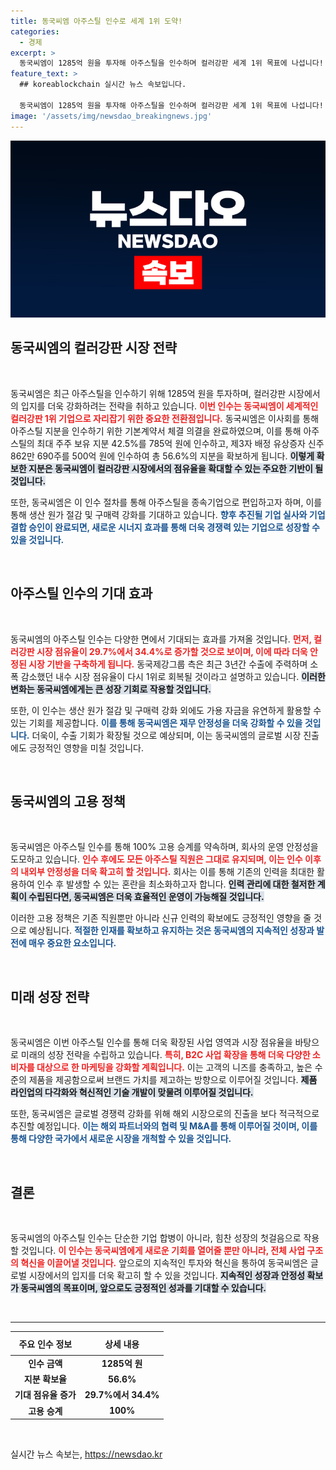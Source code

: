 ```yaml
---
title: 동국씨엠 아주스틸 인수로 세계 1위 도약!
categories:
  - 경제
excerpt: >
  동국씨엠이 1285억 원을 투자해 아주스틸을 인수하며 컬러강판 세계 1위 목표에 나섭니다! 지분 56.6% 확보, 고용 안정, 시너지 효과를 통해 시장 점유율을 34.4%로 확대합니다.
feature_text: >
  ## koreablockchain 실시간 뉴스 속보입니다.

  동국씨엠이 1285억 원을 투자해 아주스틸을 인수하며 컬러강판 세계 1위 목표에 나섭니다! 지분 56.6% 확보, 고용 안정, 시너지 효과를 통해 시장 점유율을 34.4%로 확대합니다.
image: '/assets/img/newsdao_breakingnews.jpg'
---
```


<p><img src="/assets/img/newsdao_breakingnews.jpg" alt="koreablockchain 속보" /></p>

<h2 data-ke-size="size26">동국씨엠의 컬러강판 시장 전략</h2>

<p data-ke-size="size16">&nbsp;</p>

<p>동국씨엠은 최근 아주스틸을 인수하기 위해 1285억 원을 투자하며, 컬러강판 시장에서의 입지를 더욱 강화하려는 전략을 취하고 있습니다. <b><span style="color: #ee2323;">이번 인수는 동국씨엠이 세계적인 컬러강판 1위 기업으로 자리잡기 위한 중요한 전환점입니다.</span></b> 동국씨엠은 이사회를 통해 아주스틸 지분을 인수하기 위한 기본계약서 체결 의결을 완료하였으며, 이를 통해 아주스틸의 최대 주주 보유 지분 42.5%를 785억 원에 인수하고, 제3자 배정 유상증자 신주 862만 690주를 500억 원에 인수하여 총 56.6%의 지분을 확보하게 됩니다. <b><span style="background-color: #21538527;">이렇게 확보한 지분은 동국씨엠이 컬러강판 시장에서의 점유율을 확대할 수 있는 주요한 기반이 될 것입니다.</span></b> </p>

<p>또한, 동국씨엠은 이 인수 절차를 통해 아주스틸을 종속기업으로 편입하고자 하며, 이를 통해 생산 원가 절감 및 구매력 강화를 기대하고 있습니다. <b><span style="color: #1a5490;">향후 추진될 기업 실사와 기업 결합 승인이 완료되면, 새로운 시너지 효과를 통해 더욱 경쟁력 있는 기업으로 성장할 수 있을 것입니다.</span></b></p>

<p data-ke-size="size16">&nbsp;</p>

<h2 data-ke-size="size26">아주스틸 인수의 기대 효과</h2>

<p data-ke-size="size16">&nbsp;</p>

<p>동국씨엠의 아주스틸 인수는 다양한 면에서 기대되는 효과를 가져올 것입니다. <b><span style="color: #ee2323;">먼저, 컬러강판 시장 점유율이 29.7%에서 34.4%로 증가할 것으로 보이며, 이에 따라 더욱 안정된 시장 기반을 구축하게 됩니다.</span></b> 동국제강그룹 측은 최근 3년간 수출에 주력하며 소폭 감소했던 내수 시장 점유율이 다시 1위로 회복될 것이라고 설명하고 있습니다. <b><span style="background-color: #21538527;">이러한 변화는 동국씨엠에게는 큰 성장 기회로 작용할 것입니다.</span></b></p>

<p>또한, 이 인수는 생산 원가 절감 및 구매력 강화 외에도 가용 자금을 유연하게 활용할 수 있는 기회를 제공합니다. <b><span style="color: #1a5490;">이를 통해 동국씨엠은 재무 안정성을 더욱 강화할 수 있을 것입니다.</span></b> 더욱이, 수출 기회가 확장될 것으로 예상되며, 이는 동국씨엠의 글로벌 시장 진출에도 긍정적인 영향을 미칠 것입니다.</p>

<p data-ke-size="size16">&nbsp;</p>

<h2 data-ke-size="size26">동국씨엠의 고용 정책</h2>

<p data-ke-size="size16">&nbsp;</p>

<p>동국씨엠은 아주스틸 인수를 통해 100% 고용 승계를 약속하며, 회사의 운영 안정성을 도모하고 있습니다. <b><span style="color: #ee2323;">인수 후에도 모든 아주스틸 직원은 그대로 유지되며, 이는 인수 이후의 내외부 안정성을 더욱 확고히 할 것입니다.</span></b> 회사는 이를 통해 기존의 인력을 최대한 활용하여 인수 후 발생할 수 있는 혼란을 최소화하고자 합니다. <b><span style="background-color: #21538527;">인력 관리에 대한 철저한 계획이 수립된다면, 동국씨엠은 더욱 효율적인 운영이 가능해질 것입니다.</span></b> </p>

<p>이러한 고용 정책은 기존 직원뿐만 아니라 신규 인력의 확보에도 긍정적인 영향을 줄 것으로 예상됩니다. <b><span style="color: #1a5490;">적절한 인재를 확보하고 유지하는 것은 동국씨엠의 지속적인 성장과 발전에 매우 중요한 요소입니다.</span></b> </p>

<p data-ke-size="size16">&nbsp;</p>

<h2 data-ke-size="size26">미래 성장 전략</h2>

<p data-ke-size="size16">&nbsp;</p>

<p>동국씨엠은 이번 아주스틸 인수를 통해 더욱 확장된 사업 영역과 시장 점유율을 바탕으로 미래의 성장 전략을 수립하고 있습니다. <b><span style="color: #ee2323;">특히, B2C 사업 확장을 통해 더욱 다양한 소비자를 대상으로 한 마케팅을 강화할 계획입니다.</span></b> 이는 고객의 니즈를 충족하고, 높은 수준의 제품을 제공함으로써 브랜드 가치를 제고하는 방향으로 이루어질 것입니다. <b><span style="background-color: #21538527;">제품 라인업의 다각화와 혁신적인 기술 개발이 맞물려 이루어질 것입니다.</span></b> </p>

<p>또한, 동국씨엠은 글로벌 경쟁력 강화를 위해 해외 시장으로의 진출을 보다 적극적으로 추진할 예정입니다. <b><span style="color: #1a5490;">이는 해외 파트너와의 협력 및 M&amp;A를 통해 이루어질 것이며, 이를 통해 다양한 국가에서 새로운 시장을 개척할 수 있을 것입니다.</span></b> </p>

<p data-ke-size="size16">&nbsp;</p>

<h2 data-ke-size="size26">결론</h2>

<p data-ke-size="size16">&nbsp;</p>

<p>동국씨엠의 아주스틸 인수는 단순한 기업 합병이 아니라, 힘찬 성장의 첫걸음으로 작용할 것입니다. <b><span style="color: #ee2323;">이 인수는 동국씨엠에게 새로운 기회를 열어줄 뿐만 아니라, 전체 사업 구조의 혁신을 이끌어낼 것입니다.</span></b> 앞으로의 지속적인 투자와 혁신을 통하여 동국씨엠은 글로벌 시장에서의 입지를 더욱 확고히 할 수 있을 것입니다. <b><span style="background-color: #21538527;">지속적인 성장과 안정성 확보가 동국씨엠의 목표이며, 앞으로도 긍정적인 성과를 기대할 수 있습니다.</span></b> </p>

<p data-ke-size="size16">&nbsp;</p> 

<hr />

<table style="width: 100%; border: none;">
    <thead>
        <tr>
            <th style="text-align: center; height: 30px;"><b>주요 인수 정보</b></th>
            <th style="text-align: center; height: 30px;"><b>상세 내용</b></th>
        </tr>
    </thead>
    <tbody>
        <tr>
            <td style="text-align: center; height: 17px;"><b>인수 금액</b></td>
            <td style="text-align: center; height: 17px;"><b>1285억 원</b></td>
        </tr>
        <tr>
            <td style="text-align: center; height: 17px;"><b>지분 확보율</b></td>
            <td style="text-align: center; height: 17px;"><b>56.6%</b></td>
        </tr>
        <tr>
            <td style="text-align: center; height: 17px;"><b>기대 점유율 증가</b></td>
            <td style="text-align: center; height: 17px;"><b>29.7%에서 34.4%</b></td>
        </tr>
        <tr>
            <td style="text-align: center; height: 17px;"><b>고용 승계</b></td>
            <td style="text-align: center; height: 17px;"><b>100%</b></td>
        </tr>
    </tbody>
</table> 

<p data-ke-size="size16">&nbsp;</p>
실시간 뉴스 속보는, <a href="https://newsdao.kr" rel="dofollow">https://newsdao.kr</a>


